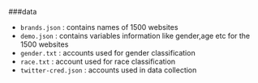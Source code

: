
###data

* `brands.json` : contains names of 1500 websites
* `demo.json`   : contains variables information like gender,age etc for the 1500 websites
* `gender.txt`  : accounts used for gender classification
* `race.txt`    : account used for race classification
* `twitter-cred.json` : accounts used in data collection
